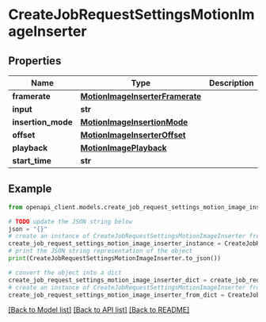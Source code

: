 # CreateJobRequestSettingsMotionImageInserter


## Properties

Name | Type | Description | Notes
------------ | ------------- | ------------- | -------------
**framerate** | [**MotionImageInserterFramerate**](MotionImageInserterFramerate.md) |  | [optional] 
**input** | **str** |  | [optional] 
**insertion_mode** | [**MotionImageInsertionMode**](MotionImageInsertionMode.md) |  | [optional] 
**offset** | [**MotionImageInserterOffset**](MotionImageInserterOffset.md) |  | [optional] 
**playback** | [**MotionImagePlayback**](MotionImagePlayback.md) |  | [optional] 
**start_time** | **str** |  | [optional] 

## Example

```python
from openapi_client.models.create_job_request_settings_motion_image_inserter import CreateJobRequestSettingsMotionImageInserter

# TODO update the JSON string below
json = "{}"
# create an instance of CreateJobRequestSettingsMotionImageInserter from a JSON string
create_job_request_settings_motion_image_inserter_instance = CreateJobRequestSettingsMotionImageInserter.from_json(json)
# print the JSON string representation of the object
print(CreateJobRequestSettingsMotionImageInserter.to_json())

# convert the object into a dict
create_job_request_settings_motion_image_inserter_dict = create_job_request_settings_motion_image_inserter_instance.to_dict()
# create an instance of CreateJobRequestSettingsMotionImageInserter from a dict
create_job_request_settings_motion_image_inserter_from_dict = CreateJobRequestSettingsMotionImageInserter.from_dict(create_job_request_settings_motion_image_inserter_dict)
```
[[Back to Model list]](../README.md#documentation-for-models) [[Back to API list]](../README.md#documentation-for-api-endpoints) [[Back to README]](../README.md)


